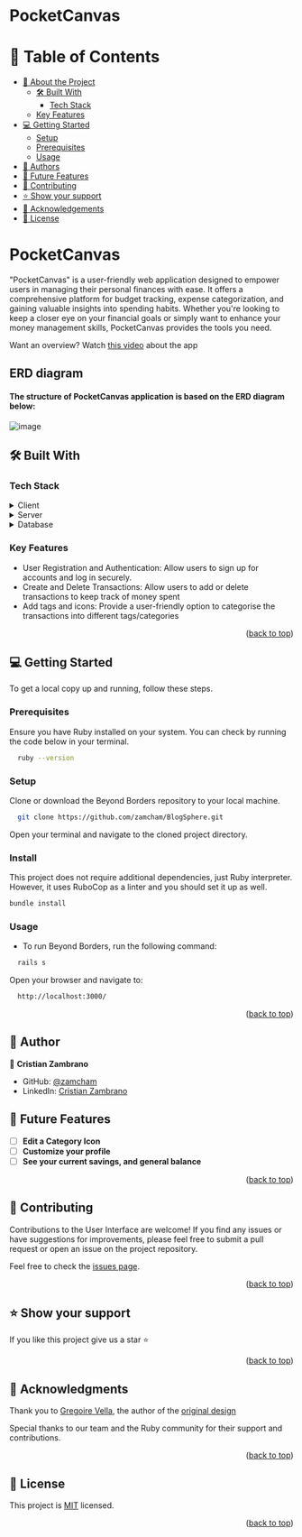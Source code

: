 <a name="readme-top"></a>

# PocketCanvas

<!-- TABLE OF CONTENTS -->

# 📗 Table of Contents

- [📖 About the Project](#about-project)
  - [🛠 Built With](#built-with)
    - [Tech Stack](#tech-stack)
  - [Key Features](#key-features)
  <!-- [🚀 Presentation](#presentation) -->
- [💻 Getting Started](#getting-started)
  - [Setup](#setup)
  - [Prerequisites](#prerequisites)
  - [Usage](#usage)
- [👥 Authors](#authors)
- [🔭 Future Features](#future-features)
- [🤝 Contributing](#contributing)
- [⭐️ Show your support](#support)
- [🙏 Acknowledgements](#acknowledgements)
- [📝 License](#license)

<!-- PROJECT DESCRIPTION -->

# PocketCanvas <a name="about-project"></a>

"PocketCanvas" is a user-friendly web application designed to empower users in managing their personal finances with ease. It offers a comprehensive platform for budget tracking, expense categorization, and gaining valuable insights into spending habits. Whether you're looking to keep a closer eye on your financial goals or simply want to enhance your money management skills, PocketCanvas provides the tools you need. 

Want an overview? Watch [this video](https://www.loom.com/share/b6ecc70ed0d14d128c3023533bc04026) about the app


## ERD diagram
#### The structure of PocketCanvas application is based on the ERD diagram below:
![image](https://github.com/zamcham/PocketCanvas/assets/115372699/85c05768-ab60-4ae9-ab40-0f62a6512e4b)



## 🛠 Built With <a name="built-with"></a>

### Tech Stack <a name="tech-stack"></a>

<details>
  <summary>Client</summary>
  <ul>
    <li>HTML/CSS</li>
  </ul>
</details>

<details>
  <summary>Server</summary>
  <ul>
    <li><a href="https://rubyonrails.org">Ruby on Rails</a></li>
  </ul>
</details>

<details>
<summary>Database</summary>
  <ul>
    <li><a href="https://www.postgresql.org/">PostgreSQL</a></li>
  </ul>
</details>

<!-- Features -->

### Key Features <a name="key-features"></a>

- User Registration and Authentication: Allow users to sign up for accounts and log in securely.
- Create and Delete Transactions: Allow users to add or delete transactions to keep track of money spent
- Add tags and icons: Provide a user-friendly option to categorise the transactions into different tags/categories
  
<p align="right">(<a href="#readme-top">back to top</a>)</p>

 <!-- LIVE DEMO

## 🚀 Live Demo <a name="presentation"></a>

[- Live Demo - PocketCanvas](https://pocketcanvas.onrender.com/)

<p align="right">(<a href="#readme-top">back to top</a>)</p> -->

<!-- GETTING STARTED -->

## 💻 Getting Started <a name="getting-started"></a>

To get a local copy up and running, follow these steps.

### Prerequisites

Ensure you have Ruby installed on your system. You can check by running the code below in your terminal.
```sh
  ruby --version
```
### Setup

Clone or download the Beyond Borders repository to your local machine.
```sh
  git clone https://github.com/zamcham/BlogSphere.git
```
Open your terminal and navigate to the cloned project directory.

### Install

This project does not require additional dependencies, just Ruby interpreter. However, it uses RuboCop as a linter and you should set it up as well.

```sh
bundle install
```

### Usage
 - To run Beyond Borders, run the following command:

```sh
  rails s
```
Open your browser and navigate to:
```sh
  http://localhost:3000/
```

<p align="right">(<a href="#readme-top">back to top</a>)</p>

## 👥 Author <a name="authors"></a>

👤 **Cristian Zambrano**

- GitHub: [@zamcham](https://github.com/zamcham)
- LinkedIn: [Cristian Zambrano](https://www.linkedin.com/in/cristian-zamcham)

<!-- FUTURE FEATURES -->

## 🔭 Future Features <a name="future-features"></a>

- [ ] **Edit a Category Icon**
- [ ] **Customize your profile**
- [ ] **See your current savings, and general balance**

<p align="right">(<a href="#readme-top">back to top</a>)</p>

<!-- CONTRIBUTING -->

## 🤝 Contributing <a name="contributing"></a>

Contributions to the User Interface are welcome! If you find any issues or have suggestions for improvements, please feel free to submit a pull request or open an issue on the project repository.

Feel free to check the <a href="https://github.com/christianonoh/beyond-borders/issues">issues page</a>.

<p align="right">(<a href="#readme-top">back to top</a>)</p>

<!-- SUPPORT -->

## ⭐️ Show your support <a name="support"></a>

If you like this project give us a star ⭐️

<p align="right">(<a href="#readme-top">back to top</a>)</p>

<!-- ACKNOWLEDGEMENTS -->

## 🙏 Acknowledgments <a name="acknowledgements"></a>

Thank you to [Gregoire Vella](https://www.behance.net/gregoirevella), the author of the [original design](https://www.behance.net/gallery/19759151/Snapscan-iOs-design-and-branding)

Special thanks to our team and the Ruby community for their support and contributions.

<p align="right">(<a href="#readme-top">back to top</a>)</p>


<!-- LICENSE -->

## 📝 License <a name="license"></a>

This project is [MIT](./LICENSE) licensed.


<p align="right">(<a href="#readme-top">back to top</a>)</p>
